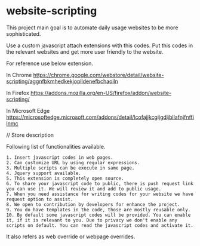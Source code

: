 # website-scripting
This project main goal is to automate daily usage websites to be more sophisticated.

Use a custom javascript attach extensions with this codes. Put this codes in the relevant websites and get more user friendly to the website.

For reference use below extension.

In Chrome
https://chrome.google.com/webstore/detail/website-scripting/aggnfbkmhedkekjoplldenefbchaoiln

In Firefox
https://addons.mozilla.org/en-US/firefox/addon/website-scripting/

In Microsoft Edge
https://microsoftedge.microsoft.com/addons/detail/lcofajjkcgijgdijbllafnjfnffilnmc


// Store description

Following list of functionalities available.

    1. Insert javascript codes in web pages.
    2. Can customize URL by using regular expressions.
    3. Multiple scripts can be execute in same page.
    4. Jquery support available.
    5. This extension is completely open source.
    6. To share your javascript code to public, there is push request link you can use it. We will review it and add to public usage.
    7. When you need assistance for writing codes for your website we have request option to assist.
    8. We open to contribution by developers for enhance the project.
    9. You do have templates in the code, those are mostly reusable only.
    10. By default some javascript codes will be provided. You can enable it, if it is relevant to you. Due to privacy we don't enable any scripts on default. You can read the javascript codes and activate it.


It also refers as web override or webpage overrides. 
